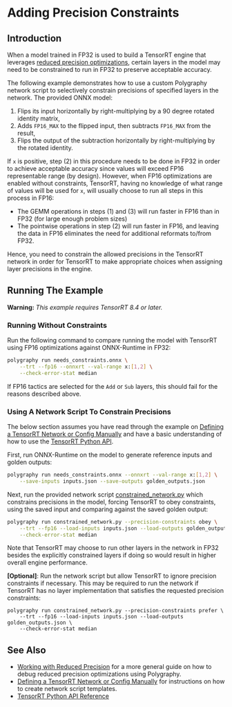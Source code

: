 # Adding Precision Constraints

## Introduction

When a model trained in FP32 is used to build a TensorRT engine that leverages
[reduced precision optimizations](https://docs.nvidia.com/deeplearning/tensorrt/developer-guide/index.html#reduced-precision),
certain layers in the model may need to be constrained to run in FP32 to
preserve acceptable accuracy.

The following example demonstrates how to use a custom Polygraphy network script
to selectively constrain precisions of specified layers in the network. The
provided ONNX model:

1. Flips its input horizontally by right-multiplying by a 90 degree rotated identity matrix,
2. Adds `FP16_MAX` to the flipped input, then subtracts `FP16_MAX` from the result,
3. Flips the output of the subtraction horizontally by right-multiplying by the rotated identity.

If `x` is positive, step (2) in this procedure needs to be done in FP32 in
order to achieve acceptable accuracy since values will exceed FP16 representable
range (by design).  However, when FP16 optimizations are enabled without
constraints, TensorRT, having no knowledge of what range of values will be used
for `x`, will usually choose to run all steps in this process in FP16:

* The GEMM operations in steps (1) and (3) will run faster in FP16 than in FP32
  (for large enough problem sizes)
* The pointwise operations in step (2) will run faster in FP16, and leaving the
  data in FP16 eliminates the need for additional reformats to/from FP32.

Hence, you need to constrain the allowed precisions in the TensorRT network in
order for TensorRT to make appropriate choices when assigning layer precisions
in the engine.

## Running The Example

**Warning:** _This example requires TensorRT 8.4 or later._

### Running Without Constraints

Run the following command to compare running the model with TensorRT using FP16
optimizations against ONNX-Runtime in FP32:

<!-- Polygraphy Test: Ignore Start -->
```bash
polygraphy run needs_constraints.onnx \
    --trt --fp16 --onnxrt --val-range x:[1,2] \
    --check-error-stat median
```
<!-- Polygraphy Test: Ignore End -->

If FP16 tactics are selected for the `Add` or `Sub` layers, this should fail for the reasons described above.

### Using A Network Script To Constrain Precisions

The below section assumes you have read through the example on
[Defining a TensorRT Network or Config Manually](/examples/cli/run/04_defining_a_tensorrt_network_or_config_manually)
and have a basic understanding of how to use the [TensorRT Python API](https://docs.nvidia.com/deeplearning/tensorrt/api/python_api/).

First, run ONNX-Runtime on the model to generate reference inputs and golden outputs:

```bash
polygraphy run needs_constraints.onnx --onnxrt --val-range x:[1,2] \
    --save-inputs inputs.json --save-outputs golden_outputs.json
```

Next, run the provided network script
[constrained_network.py](./constrained_network.py) which constrains precisions
in the model, forcing TensorRT to obey constraints, using the saved input and comparing against the saved golden output:

```bash
polygraphy run constrained_network.py --precision-constraints obey \
    --trt --fp16 --load-inputs inputs.json --load-outputs golden_outputs.json \
    --check-error-stat median
```

Note that TensorRT may choose to run other layers in the network in FP32 besides
the explicitly constrained layers if doing so would result in higher overall
engine performance.

**[Optional]**: Run the network script but allow TensorRT to ignore precision
constraints if necessary. This may be required to run the network if TensorRT
has no layer implementation that satisfies the requested precision constraints:

```
polygraphy run constrained_network.py --precision-constraints prefer \
    --trt --fp16 --load-inputs inputs.json --load-outputs golden_outputs.json \
    --check-error-stat median
```


## See Also

* [Working with Reduced Precision](/how-to/work_with_reduced_precision.md) for a more general guide on how to debug
  reduced precision optimizations using Polygraphy.
* [Defining a TensorRT Network or Config Manually](/examples/cli/run/04_defining_a_tensorrt_network_or_config_manually) for
  instructions on how to create network script templates.
* [TensorRT Python API Reference](https://docs.nvidia.com/deeplearning/tensorrt/api/python_api/)
